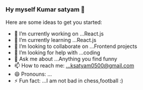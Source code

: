 ### Hy myself Kumar satyam  👋


Here are some ideas to get you started:

- 🔭 I’m currently working on ...React.js
- 🌱 I’m currently learning ...React.js
- 👯 I’m looking to collaborate on ...Frontend projects
- 🤔 I’m looking for help with ...coding
- 💬 Ask me about ...Anything you find funny
- 📫 How to reach me: ...ksatyam0500@gmail.com
- 😄 Pronouns: ...
- ⚡ Fun fact: ...I am not bad in chess,football :)
